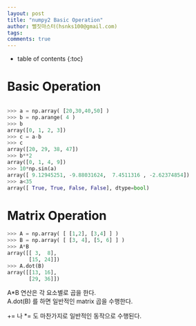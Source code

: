 ```yaml
---
layout: post
title: "numpy2 Basic Operation"
author: 뻘짓마스터(hsnks100@gmail.com)
tags: 
comments: true
---
```


* table of contents
{:toc}

# Basic Operation

``` python

>>> a = np.array( [20,30,40,50] )
>>> b = np.arange( 4 )
>>> b
array([0, 1, 2, 3])
>>> c = a-b
>>> c
array([20, 29, 38, 47])
>>> b**2
array([0, 1, 4, 9])
>>> 10*np.sin(a)
array([ 9.12945251, -9.88031624,  7.4511316 , -2.62374854])
>>> a<35
array([ True, True, False, False], dtype=bool)
```

# Matrix Operation


``` python
>>> A = np.array( [ [1,2], [3,4] ] )
>>> B = np.array( [ [3, 4], [5, 6] ] )
>>> A*B
array([[ 3,  8],
       [15, 24]])
>>> A.dot(B)
array([[13, 16],
       [29, 36]])

```

A*B 연산은 각 요소별로 곱을 한다.  
A.dot(B) 를 하면 일반적인 matrix 곱을 수행한다.  

+= 나 *= 도 마찬가지로 일반적인 동작으로 수행된다.

# 








